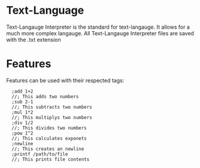 # Text-Language
 Text-Langauge Interpreter is the standard for text-langauge. It allows for a much more complex langauge. All Text-Langauge Interpreter files are saved with the .txt extension
# Features
Features can be used with their respected tags:

      ;add 1+2
      //; This adds two numbers
      ;sub 2-1
      //; This subtracts two numbers
      ;mul 1*2
      //; This multiplys two numbers
      ;div 1/2
      //; This divides two numbers
      ;pow 1^2
      //; This calculates exponets
      ;newline
      //; This creates an newline
      ;printf /path/to/file
      //; This prints file contents